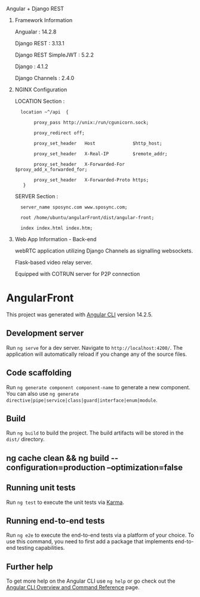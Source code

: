 Angular + Django REST

1. Framework Information
   
   Angualar : 14.2.8
   
   Django REST : 3.13.1
   
   Django REST SimpleJWT : 5.2.2
   
   Django : 4.1.2
   
   Django Channels : 2.4.0

   

2. NGINX Configuration

   LOCATION Section :
   
   
         location ~^/api  {
      
              proxy_pass http://unix:/run/cgunicorn.sock;
         
              proxy_redirect off;
         
              proxy_set_header   Host              $http_host;
         
              proxy_set_header   X-Real-IP         $remote_addr;
         
              proxy_set_header   X-Forwarded-For   $proxy_add_x_forwarded_for;
         
              proxy_set_header   X-Forwarded-Proto https;   
          }

   SERVER Section :
   
         server_name sposync.com www.sposync.com;
      
         root /home/ubuntu/angularFront/dist/angular-front;
      
         index index.html index.htm;
   

4. Web App Information - Back-end

   webRTC application utilizing Django Channels as signalling websockets.
   
   Flask-based video relay server.
   
   Equipped with COTRUN server for P2P connection 


# AngularFront

This project was generated with [Angular CLI](https://github.com/angular/angular-cli) version 14.2.5.

## Development server

Run `ng serve` for a dev server. Navigate to `http://localhost:4200/`. The application will automatically reload if you change any of the source files.

## Code scaffolding

Run `ng generate component component-name` to generate a new component. You can also use `ng generate directive|pipe|service|class|guard|interface|enum|module`.

## Build

Run `ng build` to build the project. The build artifacts will be stored in the `dist/` directory.
## ng cache clean && ng build --configuration=production –optimization=false

## Running unit tests

Run `ng test` to execute the unit tests via [Karma](https://karma-runner.github.io).

## Running end-to-end tests

Run `ng e2e` to execute the end-to-end tests via a platform of your choice. To use this command, you need to first add a package that implements end-to-end testing capabilities.

## Further help

To get more help on the Angular CLI use `ng help` or go check out the [Angular CLI Overview and Command Reference](https://angular.io/cli) page.
